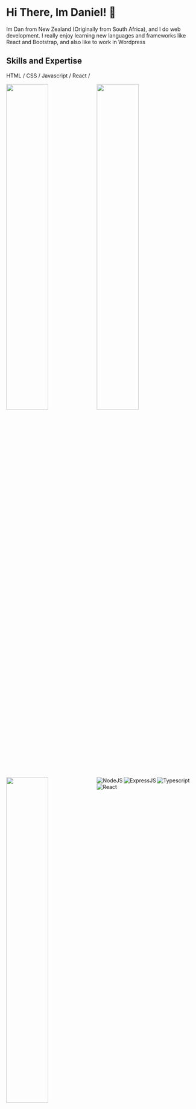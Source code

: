 # Hi There, Im Daniel! 👋
Im Dan from New Zealand (Originally from South Africa), and I do web development. I really enjoy learning new languages and frameworks like React and Bootstrap, and also like to work in Wordpress

## Skills and Expertise

HTML / CSS / Javascript / React / 

<img align="left" width="47%" src="https://github-readme-stats.vercel.app/api?username=onenterframe01&show_icons=true&theme=light"/>

<img align="left" width="47%"  src="https://github-readme-stats.vercel.app/api/top-langs/?username=onenterframe01&layout=compact"/>

<img align="left" width="47%"  src="https://github-readme-stats.vercel.app/api/pin/?username=anuraghazra&repo=github-readme-stats"/>


<img alt="NodeJS" align="left" src="https://img.shields.io/badge/node.js-6DA55F?style=for-the-badge&logo=node.js&logoColor=white" />
<img alt="ExpressJS" align="left" src="https://img.shields.io/badge/express.js-%23404d59.svg?style=for-the-badge&logo=express&logoColor=%2361DAFB" />
<img alt="Typescript" align="left" src="https://img.shields.io/badge/typescript-%23007ACC.svg?style=for-the-badge&logo=typescript&logoColor=white" />
<img alt="React" align="left" src="https://img.shields.io/badge/react-%2320232a.svg?style=for-the-badge&logo=react&logoColor=%2361DAFB" />


